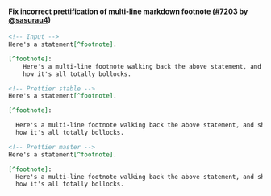 #### Fix incorrect prettification of multi-line markdown footnote ([#7203](https://github.com/prettier/prettier/pull/7203) by [@sasurau4](https://github.com/sasurau4))

<!-- prettier-ignore -->
```md
<!-- Input -->
Here's a statement[^footnote].

[^footnote]:
    Here's a multi-line footnote walking back the above statement, and showing
    how it's all totally bollocks.

<!-- Prettier stable -->
Here's a statement[^footnote].

[^footnote]:

  Here's a multi-line footnote walking back the above statement, and showing
  how it's all totally bollocks.

<!-- Prettier master -->
Here's a statement[^footnote].

[^footnote]:
  Here's a multi-line footnote walking back the above statement, and showing
  how it's all totally bollocks.
```
